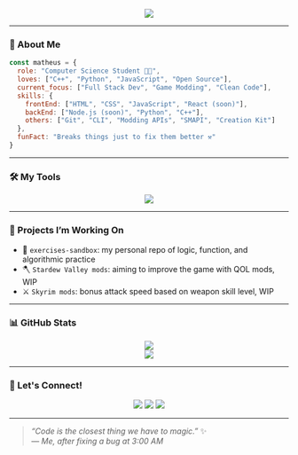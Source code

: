 <p align="center">
  <img src="https://readme-typing-svg.herokuapp.com/?lines=Hi+I'm+Matheus+Dolenga;Full+Stack+in+Progress;Welcome+to+my+lab+🧪&center=true&width=500&height=45" />
</p>


---

### 🚀 About Me

```js
const matheus = {
  role: "Computer Science Student 👨‍💻",
  loves: ["C++", "Python", "JavaScript", "Open Source"],
  current_focus: ["Full Stack Dev", "Game Modding", "Clean Code"],
  skills: {
    frontEnd: ["HTML", "CSS", "JavaScript", "React (soon)"],
    backEnd: ["Node.js (soon)", "Python", "C++"],
    others: ["Git", "CLI", "Modding APIs", "SMAPI", "Creation Kit"]
  },
  funFact: "Breaks things just to fix them better ⚒️"
}
```

---

### 🛠️ My Tools

<p align="center">
  <img src="https://skillicons.dev/icons?i=html,css,js,python,cpp,vscode,git,github,linux,visualstudio" />
</p>

---

### 💼 Projects I’m Working On

- 🔨 `exercises-sandbox`: my personal repo of logic, function, and algorithmic practice
- 🪓 `Stardew Valley mods`: aiming to improve the game with QOL mods, WIP
- ⚔️ `Skyrim mods`: bonus attack speed based on weapon skill level, WIP

---

### 📊 GitHub Stats

<p align="center">
  <img src="https://github-readme-stats.vercel.app/api?username=matheusdolenga&show_icons=true&theme=tokyonight&hide=stars&hide_border=true" />
  <br/>
  <img src="https://github-readme-stats.vercel.app/api/top-langs/?username=matheusdolenga&layout=compact&theme=tokyonight&hide_border=true" />
</p>

---

### 📡 Let's Connect!

<p align="center">
  <a href="https://github.com/matheusdolenga"><img src="https://img.shields.io/badge/GitHub-181717?style=for-the-badge&logo=github&logoColor=white"/></a>
  <a href="https://www.linkedin.com/in/matheusdolenga"><img src="https://img.shields.io/badge/LinkedIn-0077B5?style=for-the-badge&logo=linkedin&logoColor=white"/></a>
  <a href="mailto:matheusdolenga@gmail.com"><img src="https://img.shields.io/badge/Gmail-D14836?style=for-the-badge&logo=gmail&logoColor=white"/></a>
</p>

---

> _“Code is the closest thing we have to magic.”_ ✨  
> _— Me, after fixing a bug at 3:00 AM_
